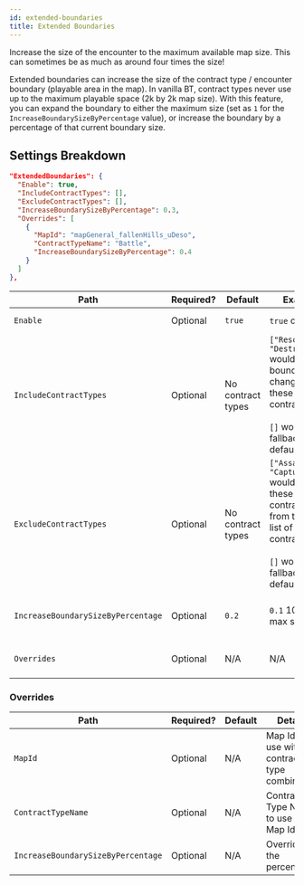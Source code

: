 ```yaml
---
id: extended-boundaries
title: Extended Boundaries
---
```


Increase the size of the encounter to the maximum available map size. This can sometimes be as much as around four times the size!

Extended boundaries can increase the size of the contract type / encounter boundary (playable area in the map). In vanilla BT, contract types never use up to the maximum playable space (2k by 2k map size). With this feature, you can expand the boundary to either the maximum size (set as `1` for the `IncreaseBoundarySizeByPercentage` value), or increase the boundary by a percentage of that current boundary size.

## Settings Breakdown

```json
"ExtendedBoundaries": {
  "Enable": true,
  "IncludeContractTypes": [],
  "ExcludeContractTypes": [],
  "IncreaseBoundarySizeByPercentage": 0.3,
  "Overrides": [
    {
      "MapId": "mapGeneral_fallenHills_uDeso",
      "ContractTypeName": "Battle",
      "IncreaseBoundarySizeByPercentage": 0.4
    }
  ]
},
```

| Path                               | Required? | Default           | Example                                                                                                                                                             | Details                                                                                                                                     |
| ---------------------------------- | --------- | ----------------- | ------------------------------------------------------------------------------------------------------------------------------------------------------------------- | ------------------------------------------------------------------------------------------------------------------------------------------- |
| `Enable`                           | Optional  | `true`            | `true` or `false`                                                                                                                                                   | Should this feature be enabled or not?                                                                                                      |
| `IncludeContractTypes`             | Optional  | No contract types | `["Rescue", "DestroyBase"]` would limit bounday changes to these two contract types <br /><br /> `[]` would fallback to default                                     | When set, it overrides `ExcludeContractTypes` for this level                                                                                |
| `ExcludeContractTypes`             | Optional  | No contract types | `["Assasinate", "CaptureBase"]` would remove these two contract types from the entire list of available contract types. <br /><br /> `[]` would fallback to default | Allows you to explicitly exclude boundary changes for all teams for the specified contract types. Not used if `IncludeContractTypes` is set |
| `IncreaseBoundarySizeByPercentage` | Optional  | `0.2`             | `0.1` 10%, `1` max size                                                                                                                                             | Percentage of the current boundary to increase the boundary by                                                                              |
| `Overrides`                        | Optional  | N/A               | N/A                                                                                                                                                                 | Allows for finer grained control of the size increase                                                                                       |

### Overrides

| Path                               | Required? | Default | Details                                      |
| ---------------------------------- | --------- | ------- | -------------------------------------------- |
| `MapId`                            | Optional  | N/A     | Map Id to use with contract type combination |
| `ContractTypeName`                 | Optional  | N/A     | Contract Type Name to use with Map Id        |
| `IncreaseBoundarySizeByPercentage` | Optional  | N/A     | Override for the percentage                  |
